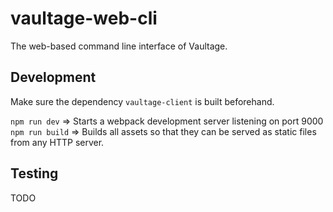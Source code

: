 vaultage-web-cli
================

The web-based command line interface of Vaultage.

## Development

Make sure the dependency `vaultage-client` is built beforehand.

`npm run dev` => Starts a webpack development server listening on port 9000
`npm run build` => Builds all assets so that they can be served as static files from any HTTP server.

## Testing

TODO